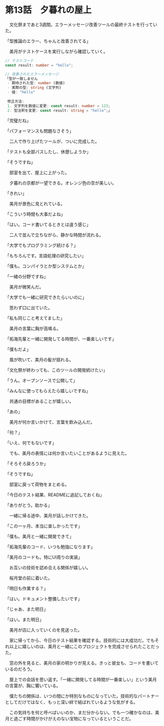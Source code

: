 # 第13話　夕暮れの屋上

　文化祭まであと3週間。エラーメッセージ改善ツールの最終テストを行っていた。

「型推論のエラー、ちゃんと改善されてる」

　美月がテストケースを実行しながら確認していく。

```typescript
// テストコード
const result: number = "hello";

// 改善されたエラーメッセージ
「型が一致しません
 - 期待された型: number (数値)
 - 実際の型: string (文字列)
 - 値: "hello"
 
 修正方法:
 1. 文字列を数値に変更: const result: number = 123;
 2. 型注釈を変更: const result: string = "hello";」
```

「完璧だね」

「パフォーマンスも問題なさそう」

　二人で作り上げたツールが、ついに完成した。

「テストも全部パスしたし、休憩しようか」

「そうですね」

　部室を出て、屋上に上がった。

　夕暮れの京都が一望できる。オレンジ色の空が美しい。

「きれい」

　美月が景色に見とれている。

「こういう時間も大事だよね」

「はい。コード書いてるときとは違う感じ」

　二人で並んで立ちながら、静かな時間が流れる。

「大学でもプログラミング続ける？」

「もちろんです。言語処理の研究したい」

「僕も。コンパイラとか型システムとか」

「一緒の分野ですね」

　美月が微笑んだ。

「大学でも一緒に研究できたらいいのに」

　思わず口に出ていた。

「私も同じこと考えてました」

　美月の言葉に胸が高鳴る。

「拓海先輩と一緒に開発してる時間が、一番楽しいです」

「僕もだよ」

　風が吹いて、美月の髪が揺れる。

「文化祭が終わっても、このツールの開発続けたい」

「うん。オープンソースで公開して」

「みんなに使ってもらえたら嬉しいですね」

　共通の目標があることが嬉しい。

「あの」

　美月が何か言いかけて、言葉を飲み込んだ。

「何？」

「いえ、何でもないです」

　でも、美月の表情には何か言いたいことがあるように見えた。

「そろそろ戻ろうか」

「そうですね」

　部室に戻って荷物をまとめる。

「今日のテスト結果、READMEに追記しておくね」

「ありがとう。助かる」

　一緒に帰る途中、美月が話しかけてきた。

「この一ヶ月、本当に楽しかったです」

「僕も。美月と一緒に開発できて」

「拓海先輩のコード、いつも勉強になります」

「美月のコードも。特にUI周りの実装」

　お互いの技術を認め合える関係が嬉しい。

　桜月堂の前に着いた。

「明日も作業する？」

「はい。ドキュメント整備したいです」

「じゃあ、また明日」

「はい。また明日」

　美月が店に入っていくのを見送った。

　家に帰ってから、今日のテスト結果を確認する。技術的には大成功だ。でもそれ以上に嬉しいのは、美月と一緒にこのプロジェクトを完成させられたことだった。

　窓の外を見ると、美月の家の明かりが見える。きっと彼女も、コードを書いているのだろう。

　屋上での会話を思い返す。「一緒に開発してる時間が一番楽しい」という美月の言葉が、胸に響いている。

　僕たちの関係は、いつの間にか特別なものになっていた。技術的なパートナーとしてだけではなく、もっと深い絆で結ばれているような気がする。

　この気持ちを何と呼べばいいのか、まだ分からない。でも一つ確かなのは、美月と過ごす時間がかけがえのない宝物になっているということだ。